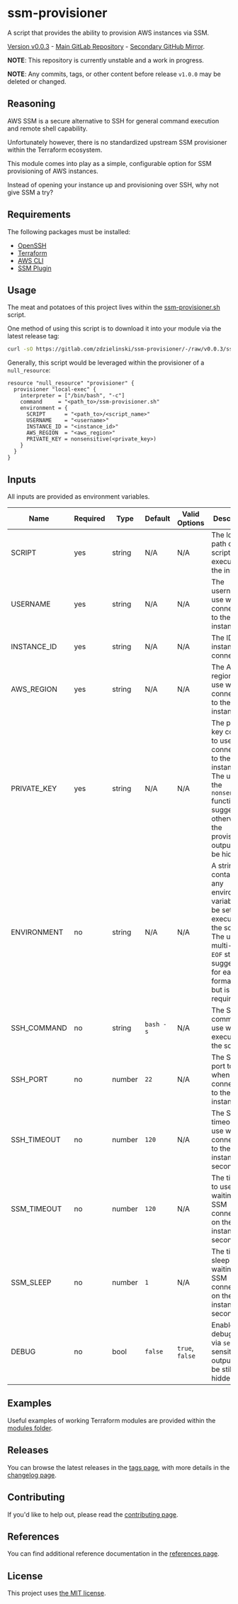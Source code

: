 # ssm-provisioner

A script that provides the ability to provision AWS instances via SSM.

[Version v0.0.3](https://gitlab.com/zdzielinski/ssm-provisioner/-/tags/v0.0.3) - [Main GitLab Repository](https://gitlab.com/zdzielinski/ssm-provisioner) - [Secondary GitHub Mirror](https://github.com/zdzielinski/ssm-provisioner).

**NOTE**: This repository is currently unstable and a work in progress.

**NOTE**: Any commits, tags, or other content before release `v1.0.0` may be deleted or changed.

## Reasoning

AWS SSM is a secure alternative to SSH for general command execution and remote shell capability.

Unfortunately however, there is no standardized upstream SSM provisioner within the Terraform ecosystem.

This module comes into play as a simple, configurable option for SSM provisioning of AWS instances.

Instead of opening your instance up and provisioning over SSH, why not give SSM a try?

## Requirements

The following packages must be installed:
* [OpenSSH](https://www.openssh.com/)
* [Terraform](https://www.terraform.io/)
* [AWS CLI](https://aws.amazon.com/cli/)
* [SSM Plugin](https://docs.aws.amazon.com/systems-manager/latest/userguide/session-manager-working-with-install-plugin.html)

## Usage

The meat and potatoes of this project lives within the [ssm-provisioner.sh](./ssm-provisioner.sh) script.

One method of using this script is to download it into your module via the latest release tag:

```bash
curl -sO https://gitlab.com/zdzielinski/ssm-provisioner/-/raw/v0.0.3/ssm-provisioner.sh
```

Generally, this script would be leveraged within the provisioner of a `null_resource`:

```hcl
resource "null_resource" "provisioner" {
  provisioner "local-exec" {
    interpreter = ["/bin/bash", "-c"]
    command     = "<path_to>/ssm-provisioner.sh"
    environment = {
      SCRIPT      = "<path_to>/<script_name>"
      USERNAME    = "<username>"
      INSTANCE_ID = "<instance_id>"
      AWS_REGION  = "<aws_region>"
      PRIVATE_KEY = nonsensitive(<private_key>)
    }
  }
}
```

## Inputs

All inputs are provided as environment variables.

|Name|Required|Type|Default|Valid Options|Description|
|---|---|---|---|---|---|
|SCRIPT|yes|string|N/A|N/A|The local path of the script to execute on the instance.|
|USERNAME|yes|string|N/A|N/A|The username to use when connecting to the instance.|
|INSTANCE_ID|yes|string|N/A|N/A|The ID of the instance to connect to.|
|AWS_REGION|yes|string|N/A|N/A|The AWS region to use when connecting to the instance.|
|PRIVATE_KEY|yes|string|N/A|N/A|The private key content to use when connecting to the instance. The use of the `nonsensitive` function is suggested, otherwise the provisioner output will be hidden.|
|ENVIRONMENT|no|string|N/A|N/A|A string containing any environment variables to be set when executing the script. The use of a multi-line `EOF` string is suggested for ease of formatting, but is not required.|
|SSH_COMMAND|no|string|`bash -s`|N/A|The SSH command to use when executing the script.|
|SSH_PORT|no|number|`22`|N/A|The SSH port to use when connecting to the instance.|
|SSH_TIMEOUT|no|number|`120`|N/A|The SSH timeout to use when connecting to the instance, in seconds.|
|SSM_TIMEOUT|no|number|`120`|N/A|The timeout to use when waiting for SSM connection on the instance, in seconds.|
|SSM_SLEEP|no|number|`1`|N/A|The time to sleep when waiting for SSM connection on the instance, in seconds.|
|DEBUG|no|bool|`false`|`true`, `false`|Enable bash debugging via `set -x`, sensitive output will be still be hidden.|

## Examples

Useful examples of working Terraform modules are provided within the [modules folder](./modules).

## Releases

You can browse the latest releases in the [tags page](https://gitlab.com/zdzielinski/ssm-provisioner/-/tags), with more details in the [changelog page](./docs/CHANGELOG.md).

## Contributing

If you'd like to help out, please read the [contributing page](./docs/CONTRIBUTING.md).

## References

You can find additional reference documentation in the [references page](./docs/REFERENCES.md).

## License

This project uses [the MIT license](./LICENSE.md).